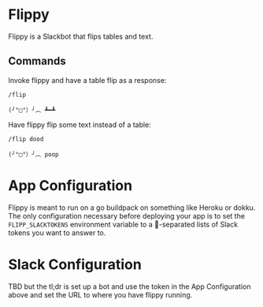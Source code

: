 # Flippy
Flippy is a Slackbot that flips tables and text.

## Commands
Invoke flippy and have a table flip as a response:

`/flip`

`(╯°□°）╯︵ ┻━┻`

Have flippy flip some text instead of a table:

`/flip dood`

`(╯°□°）╯︵ poop`

# App Configuration
Flippy is meant to run on a go buildpack on something like Heroku or dokku. The only configuration necessary before deploying your app is to set the `FLIPP_SLACKTOKENS` environment variable to a 💩-separated lists of Slack tokens you want to answer to.

# Slack Configuration
TBD but the tl;dr is set up a bot and use the token in the App Configuration above and set the URL to where you have flippy running.
